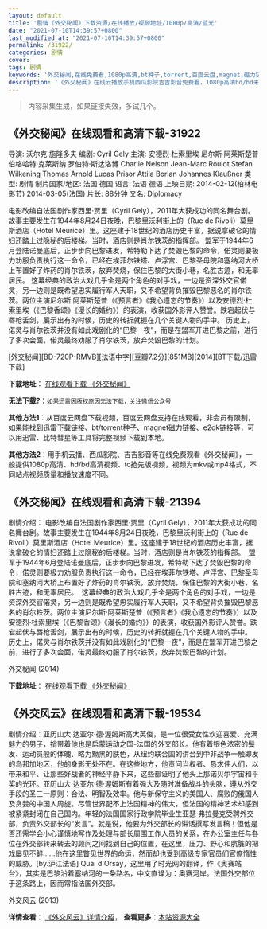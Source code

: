```yaml
---
layout: default
title: '剧情《外交秘闻》下载资源/在线播放/视频地址/1080p/高清/蓝光'
date: "2021-07-10T14:39:57+0800"
last_modified_at: "2021-07-10T14:39:57+0800"
permalink: /31922/
categories: 剧情
cover:
tags: 剧情
keywords: '外交秘闻,在线免费看,1080p高清,bt种子,torrent,百度云盘,magnet,磁力链,迅雷下载资源'
description: '《外交秘闻》在线云播放手机西瓜影院吉吉影音免费看，1080p高清bd/hd未删减完整版和tc抢先枪版，mkv/mp4格式，附带bt/torrent种子、magnet/磁力链、百度云盘、网盘资源迅雷下载链接'
---
```


>内容采集生成，如果链接失效，多试几个。


## 《外交秘闻》在线观看和高清下载-31922

导演: 沃尔克·施隆多夫 编剧: Cyril Gely 主演: 安德烈·杜索里埃 尼尔斯·阿莱斯楚普 伯格哈特·克莱斯纳 罗伯特·斯达洛博 Charlie Nelson Jean-Marc Roulot Stefan Wilkening Thomas Arnold Lucas Prisor Attila Borlan Johannes Klaußner 类型: 剧情 制片国家/地区: 法国 德国 语言: 法语 德语 上映日期: 2014-02-12(柏林电影节) 2014-03-05(法国) 片长: 88分钟 又名: Diplomacy

电影改编自法国剧作家西里·贾里（Cyril Gely），2011年大获成功的同名舞台剧。故事主要发生在1944年8月24日夜晚，巴黎里沃利街上的（Rue de Rivoli）莫里斯酒店（Hotel Meurice）里。这座建于18世纪的酒店历史丰富，据说拿破仑的情妇还踏上过隐秘的后楼梯。当时，酒店则是肖尔铁茨的指挥部。 盟军于1944年6月登陆诺曼底后，正步步向巴黎进发，希特勒下达了焚毁巴黎的命令，偌灵则要极力劝服负责执行这一命令，已经在埃菲尔铁塔、卢浮宫、巴黎圣母院和塞纳河大桥上布置好了炸药的肖尔铁茨，放弃焚烧，保住巴黎的大街小巷，名胜古迹，和无辜居民。 这幕经典的政治大戏几乎全是两个角色的对手戏，一边是资深外交官偌灵，另一边则是既希望忠实履行军人天职，又不希望背负摧毁巴黎恶名的肖尔铁茨。两位主演尼尔斯·阿莱斯楚普（《预言者》《我心遗忘的节奏》）以及安德烈·杜索里埃（《巴黎香颂》《漫长的婚约》）的表演，收获国外影评人赞誉。跌宕起伏与唇枪舌剑，展示出有的时候，历史的转折就握在几个关键人物的手中。 历史上，偌灵与肖尔铁茨并没有如此戏剧化的“巴黎一夜”，而是在盟军开进巴黎之前，进行了多次会面，偌灵最终劝服了肖尔铁茨，放弃焚毁巴黎的计划。


[外交秘闻][BD-720P-RMVB][法语中字][豆瓣7.2分][851MB][2014][BT下载/迅雷下载]

**下载地址**： [在线观看下载 《外交秘闻》](https://www.btdx8.com/torrent/diplomatie_2014.html) 


**无法下载?**：`如果迅雷因版权原因无法下载，关注微信公众号 `

**其他方法1**：从百度云网盘下载视频，百度云网盘支持在线观看，非会员有限制，如果能找到迅雷下载链接、bt/torrent种子、magnet磁力链接、e2dk链接等，可以用迅雷、比特彗星等工具将完整视频下载到本地。

**其他方法2**：用手机云播、西瓜影院、吉吉影音等在线免费观看《外交秘闻》，一般提供1080p高清、hd/bd高清视频、tc抢先版视频，视频为mkv或mp4格式，不同站点视频质量和播放速度不同。


## 《外交秘闻》在线观看和高清下载-21394

剧情介绍： 电影改编自法国剧作家西里·贾里（Cyril Gely），2011年大获成功的同名舞台剧。故事主要发生在1944年8月24日夜晚，巴黎里沃利街上的（Rue de Rivoli）莫里斯酒店（Hotel Meurice）里。这座建于18世纪的酒店历史丰富，据说拿破仑的情妇还踏上过隐秘的后楼梯。当时，酒店则是肖尔铁茨的指挥部。  盟军于1944年6月登陆诺曼底后，正步步向巴黎进发，希特勒下达了焚毁巴黎的命令，偌灵则要极力劝服负责执行这一命令，已经在埃菲尔铁塔、卢浮宫、巴黎圣母院和塞纳河大桥上布置好了炸药的肖尔铁茨，放弃焚烧，保住巴黎的大街小巷，名胜古迹，和无辜居民。  这幕经典的政治大戏几乎全是两个角色的对手戏，一边是资深外交官偌灵，另一边则是既希望忠实履行军人天职，又不希望背负摧毁巴黎恶名的肖尔铁茨。两位主演尼尔斯·阿莱斯楚普（《预言者》《我心遗忘的节奏》）以及安德烈·杜索里埃（《巴黎香颂》《漫长的婚约》）的表演，收获国外影评人赞誉。跌宕起伏与唇枪舌剑，展示出有的时候，历史的转折就握在几个关键人物的手中。  历史上，偌灵与肖尔铁茨并没有如此戏剧化的“巴黎一夜”，而是在盟军开进巴黎之前，进行了多次会面，偌灵最终劝服了肖尔铁茨，放弃焚毁巴黎的计划。


外交秘闻 (2014)

**下载地址**： [在线观看下载 《外交秘闻》](https://www.btbtdy.me/btdy/dy1299.html) 


## 《外交风云》在线观看和高清下载-19534

剧情介绍：亚历山大·达亚尔·德·渥姆斯高大英俊，是一位很受女性欢迎喜爱、充满魅力的男子，捎带着他也是启蒙运动之国-法国的外交部长。他有着银色浓密的鬓发、运动员般的体魄、略为黝黑的肤色，从纽约联合国的讲台到中非战争一触即发的乌邦加地区，他的身影无处不在。在这些地方，他责问当权者、恳求伟人们，以带来和平、让那些好战者的神经平静下来，这些都证明了他头上那诺贝尔宇宙和平奖的光环。亚历山大·达亚尔·德·渥姆斯有着强大及随时准备战斗的头脑，遵从外交手段的圣三一原则：合法、明智及效率。他与新保守主义的美国人、腐败的俄国人及贪婪的中国人周旋。尽管世界配不上法国精神的伟大，但法国的精神艺术却感到被紧紧封闭在自己国内。年轻的法国国家行政学院毕业生亚瑟·弗拉曼克受聘外交部，负责外交部长的“发言”。就是说，他要为外交部长的讲话撰写发言稿！但他是否还需学会小心谨慎地写作及处理与部长周围工作人员的关系，在办公室主任与各位在外交部转来转去的顾问之间找到自己的位置，在这里，压力、野心和肮脏的把戏屡见不鲜......他在这里瞥见世界的命运，然而却也受到高级专家官员们官僚惰性的威胁。[by.沪江法语] Quai d'Orsay，这里用了时光网的翻译，作《奥赛站台》，其实是巴黎沿着塞纳河的一条路名，中文直译为：奥赛河岸。法国外交部位于这条路上，因而常指法国外交部。


外交风云 (2013)

**详情查看**： [《外交风云》详情介绍](/movie/19534/)， **查看更多**：[本站资源大全](/movie/t/all/)

